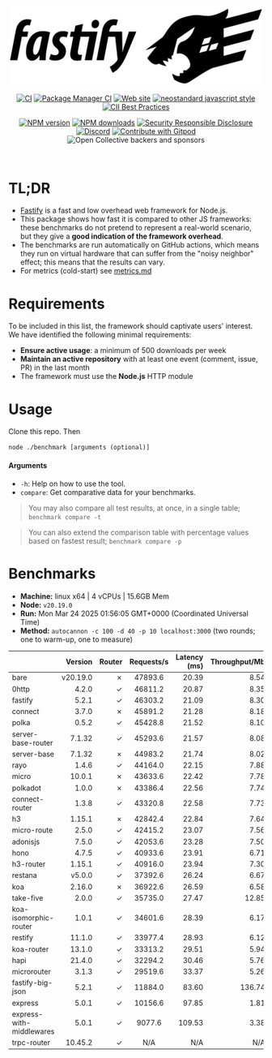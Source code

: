 <div align="center"> <a href="https://fastify.dev/">
    <img
      src="https://github.com/fastify/graphics/raw/HEAD/fastify-landscape-outlined.svg"
      width="650"
      height="auto"
    />
  </a>
</div>

<div align="center">

[![CI](https://github.com/fastify/fastify/actions/workflows/ci.yml/badge.svg?branch=main)](https://github.com/fastify/fastify/actions/workflows/ci.yml)
[![Package Manager
CI](https://github.com/fastify/fastify/actions/workflows/package-manager-ci.yml/badge.svg?branch=main)](https://github.com/fastify/fastify/actions/workflows/package-manager-ci.yml)
[![Web
site](https://github.com/fastify/fastify/actions/workflows/website.yml/badge.svg?branch=main)](https://github.com/fastify/fastify/actions/workflows/website.yml)
[![neostandard javascript style](https://img.shields.io/badge/code_style-neostandard-brightgreen?style=flat)](https://github.com/neostandard/neostandard)
[![CII Best Practices](https://bestpractices.coreinfrastructure.org/projects/7585/badge)](https://bestpractices.coreinfrastructure.org/projects/7585)

</div>

<div align="center">

[![NPM
version](https://img.shields.io/npm/v/fastify.svg?style=flat)](https://www.npmjs.com/package/fastify)
[![NPM
downloads](https://img.shields.io/npm/dm/fastify.svg?style=flat)](https://www.npmjs.com/package/fastify)
[![Security Responsible
Disclosure](https://img.shields.io/badge/Security-Responsible%20Disclosure-yellow.svg)](https://github.com/fastify/fastify/blob/main/SECURITY.md)
[![Discord](https://img.shields.io/discord/725613461949906985)](https://discord.gg/fastify)
[![Contribute with Gitpod](https://img.shields.io/badge/Contribute%20with-Gitpod-908a85?logo=gitpod&color=blue)](https://gitpod.io/#https://github.com/fastify/fastify)
![Open Collective backers and sponsors](https://img.shields.io/opencollective/all/fastify)

</div>

<br />

# TL;DR

* [Fastify](https://github.com/fastify/fastify) is a fast and low overhead web framework for Node.js.
* This package shows how fast it is compared to other JS frameworks: these benchmarks do not pretend to represent a real-world scenario, but they give a **good indication of the framework overhead**.
* The benchmarks are run automatically on GitHub actions, which means they run on virtual hardware that can suffer from the "noisy neighbor" effect; this means that the results can vary.
* For metrics (cold-start) see [metrics.md](./METRICS.md)

# Requirements

To be included in this list, the framework should captivate users' interest. We have identified the following minimal requirements:
- **Ensure active usage**: a minimum of 500 downloads per week
- **Maintain an active repository** with at least one event (comment, issue, PR) in the last month
- The framework must use the **Node.js** HTTP module

# Usage

Clone this repo. Then

```
node ./benchmark [arguments (optional)]
```

#### Arguments

* `-h`: Help on how to use the tool.
* `compare`: Get comparative data for your benchmarks.

> You may also compare all test results, at once, in a single table; `benchmark compare -t`

> You can also extend the comparison table with percentage values based on fastest result; `benchmark compare -p`
# Benchmarks

* __Machine:__ linux x64 | 4 vCPUs | 15.6GB Mem
* __Node:__ `v20.19.0`
* __Run:__ Mon Mar 24 2025 01:56:05 GMT+0000 (Coordinated Universal Time)
* __Method:__ `autocannon -c 100 -d 40 -p 10 localhost:3000` (two rounds; one to warm-up, one to measure)

|                          | Version  | Router | Requests/s | Latency (ms) | Throughput/Mb |
| :--                      | --:      | --:    | :-:        | --:          | --:           |
| bare                     | v20.19.0 | ✗      | 47893.6    | 20.39        | 8.54          |
| 0http                    | 4.2.0    | ✓      | 46811.2    | 20.87        | 8.35          |
| fastify                  | 5.2.1    | ✓      | 46303.2    | 21.09        | 8.30          |
| connect                  | 3.7.0    | ✗      | 45891.2    | 21.28        | 8.18          |
| polka                    | 0.5.2    | ✓      | 45428.8    | 21.52        | 8.10          |
| server-base-router       | 7.1.32   | ✓      | 45293.6    | 21.57        | 8.08          |
| server-base              | 7.1.32   | ✗      | 44983.2    | 21.74        | 8.02          |
| rayo                     | 1.4.6    | ✓      | 44164.0    | 22.15        | 7.88          |
| micro                    | 10.0.1   | ✗      | 43633.6    | 22.42        | 7.78          |
| polkadot                 | 1.0.0    | ✗      | 43386.4    | 22.56        | 7.74          |
| connect-router           | 1.3.8    | ✓      | 43320.8    | 22.58        | 7.73          |
| h3                       | 1.15.1   | ✗      | 42842.4    | 22.84        | 7.64          |
| micro-route              | 2.5.0    | ✓      | 42415.2    | 23.07        | 7.56          |
| adonisjs                 | 7.5.0    | ✓      | 42053.6    | 23.28        | 7.50          |
| hono                     | 4.7.5    | ✓      | 40933.6    | 23.91        | 6.71          |
| h3-router                | 1.15.1   | ✓      | 40916.0    | 23.94        | 7.30          |
| restana                  | v5.0.0   | ✓      | 37392.6    | 26.24        | 6.67          |
| koa                      | 2.16.0   | ✗      | 36922.6    | 26.59        | 6.58          |
| take-five                | 2.0.0    | ✓      | 35735.0    | 27.47        | 12.85         |
| koa-isomorphic-router    | 1.0.1    | ✓      | 34601.6    | 28.39        | 6.17          |
| restify                  | 11.1.0   | ✓      | 33977.4    | 28.93        | 6.12          |
| koa-router               | 13.1.0   | ✓      | 33313.2    | 29.51        | 5.94          |
| hapi                     | 21.4.0   | ✓      | 32294.2    | 30.46        | 5.76          |
| microrouter              | 3.1.3    | ✓      | 29519.6    | 33.37        | 5.26          |
| fastify-big-json         | 5.2.1    | ✓      | 11884.0    | 83.60        | 136.74        |
| express                  | 5.0.1    | ✓      | 10156.6    | 97.85        | 1.81          |
| express-with-middlewares | 5.0.1    | ✓      | 9077.6     | 109.53       | 3.38          |
| trpc-router              | 10.45.2  | ✓      | N/A        | N/A          | N/A           |
